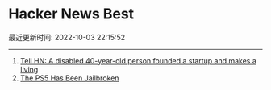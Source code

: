 # Hacker News Best

最近更新时间: 2022-10-03 22:15:52

--- 
1. [Tell HN: A disabled 40-year-old person founded a startup and makes a living](https://news.ycombinator.com/item?id=33062606) 
2. [The PS5 Has Been Jailbroken](https://www.glitched.online/the-ps5-has-been-jailbroken-custom-packages-can-now-be-installed/) 
